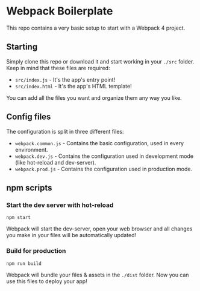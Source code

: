 # Webpack Boilerplate

This repo contains a very basic setup to start with a Webpack 4 project.

## Starting
Simply clone this repo or download it and start working in your `./src` folder.  Keep in mind that these files are required:
 - `src/index.js` - It's the app's entry point!
 - `src/index.html` - It's the app's HTML template!

You can add all the files you want and organize them any way you like.

## Config files
The configuration is split in three different files:

 - `webpack.common.js` - Contains the basic configuration, used in every environment.
 - `webpack.dev.js` - Contains the configuration used in development mode (like hot-reload and dev-server).
 - `webpack.prod.js` - Contains the configuration used in production mode.

## npm scripts
### Start the dev server with hot-reload

    npm start
Webpack will start the dev-server, open your web browser and all changes you make in your files will be automatically updated!

### Build for production

    npm run build
Webpack will bundle your files & assets in the `./dist` folder. Now you can use this files to deploy your app!
